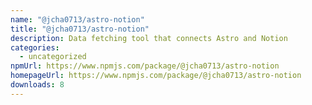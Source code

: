 ```yaml
---
name: "@jcha0713/astro-notion"
title: "@jcha0713/astro-notion"
description: Data fetching tool that connects Astro and Notion
categories:
  - uncategorized
npmUrl: https://www.npmjs.com/package/@jcha0713/astro-notion
homepageUrl: https://www.npmjs.com/package/@jcha0713/astro-notion
downloads: 8
---
```

